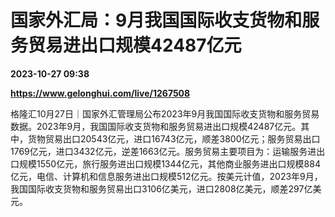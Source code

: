 # 国家外汇局：9月我国国际收支货物和服务贸易进出口规模42487亿元

**2023-10-27 09:38**

**https://www.gelonghui.com/live/1267508**

格隆汇10月27日｜国家外汇管理局公布2023年9月我国国际收支货物和服务贸易数据。2023年9月，我国国际收支货物和服务贸易进出口规模42487亿元。其中，货物贸易出口20543亿元，进口16743亿元，顺差3800亿元；服务贸易出口1769亿元，进口3432亿元，逆差1663亿元。服务贸易主要项目为：运输服务进出口规模1550亿元，旅行服务进出口规模1344亿元，其他商业服务进出口规模884亿元，电信、计算机和信息服务进出口规模512亿元。按美元计值，2023年9月，我国国际收支货物和服务贸易出口3106亿美元，进口2808亿美元，顺差297亿美元。